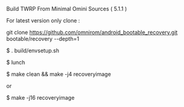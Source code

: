 Build TWRP From Minimal Omini Sources ( 5.1.1 )

For latest version only clone :

git clone https://github.com/omnirom/android_bootable_recovery.git bootable/recovery --depth=1

$ . build/envsetup.sh

$ lunch

$ make clean && make -j4 recoveryimage

or

$ make -j16 recoveryimage
